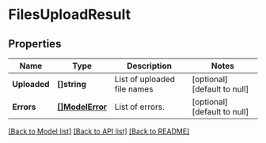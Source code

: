 # FilesUploadResult

## Properties
Name | Type | Description | Notes
------------ | ------------- | ------------- | -------------
**Uploaded** | **[]string** | List of uploaded file names | [optional] [default to null]
**Errors** | [**[]ModelError**](Error.md) | List of errors. | [optional] [default to null]

[[Back to Model list]](../README.md#documentation-for-models) [[Back to API list]](../README.md#documentation-for-api-endpoints) [[Back to README]](../README.md)


